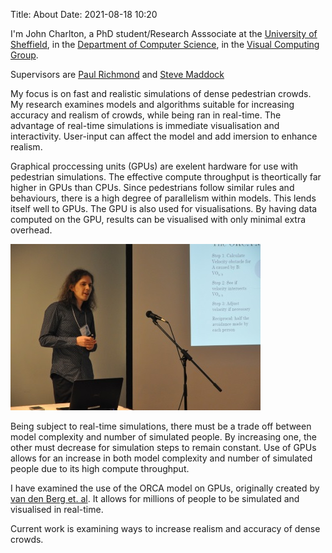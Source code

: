 Title: About
Date: 2021-08-18 10:20

I'm John Charlton, a PhD student/Research Asssociate at the [University of Sheffield](https://www.sheffield.ac.uk), in the [Department of Computer Science](https://www.sheffield.ac.uk/dcs), in the [Visual Computing Group](https://www.sheffield.ac.uk/dcs/research/groups/visual-computing/home).

Supervisors are [Paul Richmond](http://paulrichmond.shef.ac.uk/) and [Steve Maddock](http://staffwww.dcs.shef.ac.uk/people/S.Maddock/index.shtml)

<p>My focus is on fast and realistic simulations of dense pedestrian crowds. My research examines models and algorithms suitable for increasing accuracy and realism of crowds, while being ran in real-time. The advantage of real-time simulations is immediate visualisation and interactivity. User-input can affect the model and add imersion to enhance realism. </p>

<p>Graphical proccessing units (GPUs) are exelent hardware for use with pedestrian simulations. The effective compute throughput is theortically far higher in GPUs than CPUs. Since pedestrians follow similar rules and behaviours, there is a high degree of parallelism within models. This lends itself well to GPUs. The GPU is also used for visualisations. By having data computed on the GPU, results can be visualised with only minimal extra overhead.  </p>

<a href="imgs/presenting_large.jpg"><img src="imgs/presenting.jpg" class="textImage"></a>

<p>Being subject to real-time simulations, there must be a trade off between model complexity and number of simulated people. By increasing one, the other must decrease for simulation steps to remain constant. Use of GPUs allows for an increase in both model complexity and number of simulated people due to its high compute throughput.</p>

<p>I have examined the use of the ORCA model on GPUs, originally created by <a href="http://gamma.cs.unc.edu/ORCA/">van den Berg et. al</a>. It allows for millions of people to be simulated and visualised in real-time. </p>

<p>Current work is examining ways to increase realism and accuracy of dense crowds.</p>
